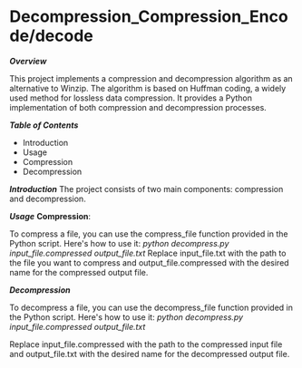 # Decompression_Compression_Encode/decode

_****Overview****_

This project implements a compression and decompression algorithm as an alternative to Winzip. The algorithm is based on Huffman coding, a widely used method for lossless data compression.
It provides a Python implementation of both compression and decompression processes.

_****Table of Contents****_

- Introduction
- Usage
- Compression
- Decompression

_**Introduction**_
The project consists of two main components: compression and decompression.

**_Usage_**
**Compression**:

To compress a file, you can use the compress_file function provided in the Python script. Here's how to use it:
_python decompress.py input_file.compressed output_file.txt_
Replace input_file.txt with the path to the file you want to compress and output_file.compressed with the desired name for the compressed output file.

**_Decompression_**

To decompress a file, you can use the decompress_file function provided in the Python script. Here's how to use it:
_python decompress.py input_file.compressed output_file.txt_

Replace input_file.compressed with the path to the compressed input file and output_file.txt with the desired name for the decompressed output file.
